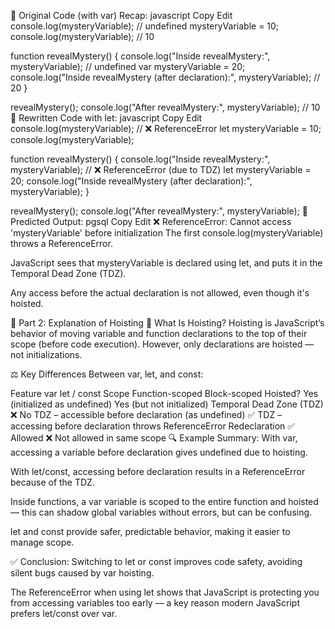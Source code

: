 🧩 Original Code (with var) Recap:
javascript
Copy
Edit
console.log(mysteryVariable);         // undefined
mysteryVariable = 10;
console.log(mysteryVariable);         // 10

function revealMystery() {
  console.log("Inside revealMystery:", mysteryVariable); // undefined
  var mysteryVariable = 20;
  console.log("Inside revealMystery (after declaration):", mysteryVariable); // 20
}

revealMystery();
console.log("After revealMystery:", mysteryVariable);    // 10
🔁 Rewritten Code with let:
javascript
Copy
Edit
console.log(mysteryVariable); // ❌ ReferenceError
let mysteryVariable = 10;
console.log(mysteryVariable);

function revealMystery() {
  console.log("Inside revealMystery:", mysteryVariable); // ❌ ReferenceError (due to TDZ)
  let mysteryVariable = 20;
  console.log("Inside revealMystery (after declaration):", mysteryVariable);
}

revealMystery();
console.log("After revealMystery:", mysteryVariable);
📌 Predicted Output:
pgsql
Copy
Edit
❌ ReferenceError: Cannot access 'mysteryVariable' before initialization
The first console.log(mysteryVariable) throws a ReferenceError.

JavaScript sees that mysteryVariable is declared using let, and puts it in the Temporal Dead Zone (TDZ).

Any access before the actual declaration is not allowed, even though it's hoisted.

🧠 Part 2: Explanation of Hoisting
🚀 What Is Hoisting?
Hoisting is JavaScript’s behavior of moving variable and function declarations to the top of their scope (before code execution). However, only declarations are hoisted — not initializations.

⚖️ Key Differences Between var, let, and const:

Feature	var	let / const
Scope	Function-scoped	Block-scoped
Hoisted?	Yes (initialized as undefined)	Yes (but not initialized)
Temporal Dead Zone (TDZ)	❌ No TDZ – accessible before declaration (as undefined)	✅ TDZ – accessing before declaration throws ReferenceError
Redeclaration	✅ Allowed	❌ Not allowed in same scope
🔍 Example Summary:
With var, accessing a variable before declaration gives undefined due to hoisting.

With let/const, accessing before declaration results in a ReferenceError because of the TDZ.

Inside functions, a var variable is scoped to the entire function and hoisted — this can shadow global variables without errors, but can be confusing.

let and const provide safer, predictable behavior, making it easier to manage scope.

✅ Conclusion:
Switching to let or const improves code safety, avoiding silent bugs caused by var hoisting.

The ReferenceError when using let shows that JavaScript is protecting you from accessing variables too early — a key reason modern JavaScript prefers let/const over var.

